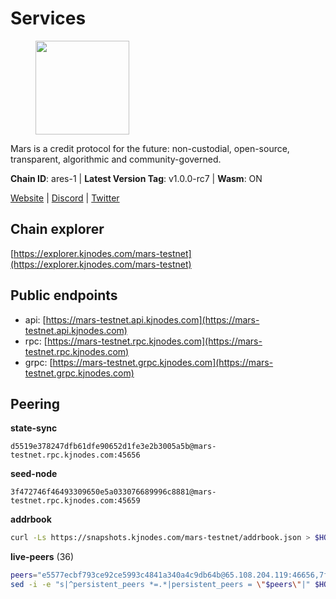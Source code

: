 # Services

<figure><img src="https://raw.githubusercontent.com/kj89/testnet_manuals/main/pingpub/logos/mars.png" width="150" alt=""><figcaption></figcaption></figure>

Mars is a credit protocol for the future: non-custodial,  open-source, transparent, algorithmic and community-governed.

**Chain ID**: ares-1 | **Latest Version Tag**: v1.0.0-rc7 | **Wasm**: ON

[Website](https://marsprotocol.io) | [Discord](https://discord.gg/marsprotocol) | [Twitter](https://twitter.com/mars_protocol)




## Chain explorer
[https://explorer.kjnodes.com/mars-testnet](https://explorer.kjnodes.com/mars-testnet)

## Public endpoints

* api: [https://mars-testnet.api.kjnodes.com](https://mars-testnet.api.kjnodes.com)
* rpc: [https://mars-testnet.rpc.kjnodes.com](https://mars-testnet.rpc.kjnodes.com)
* grpc: [https://mars-testnet.grpc.kjnodes.com](https://mars-testnet.grpc.kjnodes.com)

## Peering

**state-sync**

```text
d5519e378247dfb61dfe90652d1fe3e2b3005a5b@mars-testnet.rpc.kjnodes.com:45656
```

**seed-node**

```text
3f472746f46493309650e5a033076689996c8881@mars-testnet.rpc.kjnodes.com:45659
```

**addrbook**
```bash
curl -Ls https://snapshots.kjnodes.com/mars-testnet/addrbook.json > $HOME/.mars/config/addrbook.json
```

**live-peers** (36)
```bash
peers="e5577ecbf793ce92ce5993c4841a340a4c9db64b@65.108.204.119:46656,7f7224da28d362569664faa0430d980982d232a5@144.126.128.215:20656,d5519e378247dfb61dfe90652d1fe3e2b3005a5b@65.109.68.190:45656,ff01d363a3459f80d13c39607bb61c640ffafe10@135.181.248.18:29656,714dfd0efb57197bbcf96b1f8ce9c2cdafd84b72@185.245.183.172:39656,41c2771869f1285ba79aabd0568fcd0788d00c7d@65.109.112.20:11154,14ba3b19424301a6bb58c27663a0323a81866d5d@134.122.82.186:26656,0d0aff593a7672e6b1b3a6898cecfed7624d7a82@141.94.73.93:60556,1b4c9d74ca45ff542e8213446e9b384b311d0bea@65.108.200.248:55556,50c30cc77743dd2adc133f27a8896af015bf5c6d@91.107.242.217:26656,465b47a9e3e26b385303791bc3c992f42b77393d@65.109.171.155:26656,4b66ccb20f36e46b980b54f7cd96ee8c4b603a90@65.108.72.233:12656,2f626cb709818afae893a8238946cd176748c622@170.64.188.161:20656,aa4a969c9eb0ca62e4168877dc0e403c1364eb92@88.198.52.89:33656,a4ca75792b6802bbe23f409166f29defc8f11b42@159.89.205.107:20656,3a0ce20f65ea3c6ad18938fa4d85f1c34b25ef1e@94.130.132.227:2120,3b2c8bc6a1dba482f6d85e19f78355a9f64950e2@65.109.88.254:32656,5c2a752c9b1952dbed075c56c600c3a79b58c395@178.211.139.77:27056,8558a2f123d65b11bd1821bb0f87db5c633ffabe@95.214.52.144:43656,d2e3c13b830a7653498553f7423d81607093f7be@147.182.242.103:20656,931d82351a5b96a1e9838008636b98c6e6b530bc@65.108.225.158:18556,7f21cf9379733e20978b2580892a30cb79a77acf@209.126.9.202:20656,fe8d614aa5899a97c11d0601ef50c3e7ce17d57b@65.108.233.109:18556,77c8fe95cc4a1b977e03bda41f47a4fa3e867895@185.202.236.112:20656,7c328b29cb47d911b7e7234638d9e8a4af10e7ba@38.146.3.198:18556,ed98dcc0088888d0eb3fbccc207ace26626b92dd@89.117.59.229:26656,6f7deb4f24f6fe5d450433bca91a327ac38d8d2f@85.239.249.32:45656,0a589d1ce953bb7acaaf5aa9002dfac36fc42649@199.175.98.136:26656,648d3e69a428485fbd3bf221a9292d895ea656f0@159.69.5.164:15656,e8d1a9688c01cdcb3288d8d175f6229487580478@118.68.125.194:20656,869a21095b5cc387c6073785c76fba356a861710@95.217.232.137:26656,9683a018c2e6815b4f4f607d232d721329ae0a46@176.126.87.86:20656,045143069de9f5e3e472148c08e3650c109ec52c@18.119.113.123:26656,c5a39b97f56d73185ceb904899c65ad8d1390364@199.175.98.135:26656,b9c1fb604f314a0b7340bdf2c44fa85ad67ed2ad@38.242.241.61:20656,a841d3e526089172867a73b709fd14e1d9fb87bd@65.108.231.124:22656"
sed -i -e "s|^persistent_peers *=.*|persistent_peers = \"$peers\"|" $HOME/.mars/config/config.toml
```
